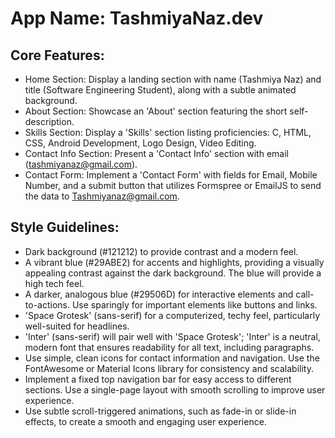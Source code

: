 # **App Name**: TashmiyaNaz.dev

## Core Features:

- Home Section: Display a landing section with name (Tashmiya Naz) and title (Software Engineering Student), along with a subtle animated background.
- About Section: Showcase an 'About' section featuring the short self-description.
- Skills Section: Display a 'Skills' section listing proficiencies: C, HTML, CSS, Android Development, Logo Design, Video Editing.
- Contact Info Section: Present a 'Contact Info' section with email (tashmiyanaz@gmail.com).
- Contact Form: Implement a 'Contact Form' with fields for Email, Mobile Number, and a submit button that utilizes Formspree or EmailJS to send the data to Tashmiyanaz@gmail.com.

## Style Guidelines:

- Dark background (#121212) to provide contrast and a modern feel.
- A vibrant blue (#29ABE2) for accents and highlights, providing a visually appealing contrast against the dark background. The blue will provide a high tech feel.
- A darker, analogous blue (#29506D) for interactive elements and call-to-actions. Use sparingly for important elements like buttons and links.
- 'Space Grotesk' (sans-serif) for a computerized, techy feel, particularly well-suited for headlines.
- 'Inter' (sans-serif) will pair well with 'Space Grotesk'; 'Inter' is a neutral, modern font that ensures readability for all text, including paragraphs.
- Use simple, clean icons for contact information and navigation. Use the FontAwesome or Material Icons library for consistency and scalability.
- Implement a fixed top navigation bar for easy access to different sections. Use a single-page layout with smooth scrolling to improve user experience.
- Use subtle scroll-triggered animations, such as fade-in or slide-in effects, to create a smooth and engaging user experience.